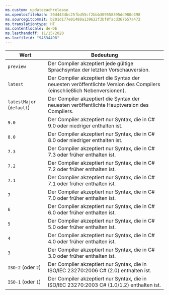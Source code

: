 ```yaml
---
ms.custom: updateeachrelease
ms.openlocfilehash: 20d4434bc25fbd55cf2bbb309558395dd980d398
ms.sourcegitcommit: b201d177e01480a139622f3bf8facd367657a472
ms.translationtype: HT
ms.contentlocale: de-DE
ms.lasthandoff: 11/15/2020
ms.locfileid: "94634498"
---
```

| Wert                     | Bedeutung                                                                                                 |
|---------------------------|---------------------------------------------------------------------------------------------------------|
| `preview`                 | Der Compiler akzeptiert jede gültige Sprachsyntax der letzten Vorschauversion.                         |
| `latest`                  | Der Compiler akzeptiert die Syntax der neuesten veröffentlichte Version des Compilers (einschließlich Nebenversionen). |
| `latestMajor` (`default`) | Der Compiler akzeptiert die Syntax der neuesten veröffentlichte Hauptversion des Compilers.                     |
| `9.0`                     | Der Compiler akzeptiert nur Syntax, die in C# 9.0 oder niedriger enthalten ist.                                   |
| `8.0`                     | Der Compiler akzeptiert nur Syntax, die in C# 8.0 oder niedriger enthalten ist.                                   |
| `7.3`                     | Der Compiler akzeptiert nur Syntax, die in C# 7.3 oder früher enthalten ist.                                   |
| `7.2`                     | Der Compiler akzeptiert nur Syntax, die in C# 7.2 oder früher enthalten ist.                                   |
| `7.1`                     | Der Compiler akzeptiert nur Syntax, die in C# 7.1 oder früher enthalten ist.                                   |
| `7`                       | Der Compiler akzeptiert nur Syntax, die in C# 7.0 oder früher enthalten ist.                                   |
| `6`                       | Der Compiler akzeptiert nur Syntax, die in C# 6.0 oder früher enthalten ist.                                   |
| `5`                       | Der Compiler akzeptiert nur Syntax, die in C# 5.0 oder früher enthalten ist.                                   |
| `4`                       | Der Compiler akzeptiert nur Syntax, die in C# 4.0 oder früher enthalten ist.                                   |
| `3`                       | Der Compiler akzeptiert nur Syntax, die in C# 3.0 oder früher enthalten ist.                                   |
| `ISO-2` (oder `2`)          | Der Compiler akzeptiert nur Syntax, die in ISO/IEC 23270:2006 C# (2.0) enthalten ist.                       |
| `ISO-1` (oder `1`)          | Der Compiler akzeptiert nur Syntax, die in ISO/IEC 23270:2003 C# (1.0/1.2) enthalten ist.                   |

